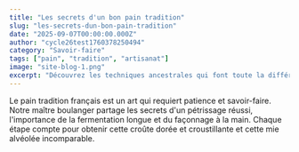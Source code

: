 ```yaml
---
title: "Les secrets d'un bon pain tradition"
slug: "les-secrets-dun-bon-pain-tradition"
date: "2025-09-07T00:00:00.000Z"
author: "cycle26test1760378250494"
category: "Savoir-faire"
tags: ["pain", "tradition", "artisanat"]
image: "site-blog-1.png"
excerpt: "Découvrez les techniques ancestrales qui font toute la différence entre un pain industriel et un vrai pain artisanal."
---
```

Le pain tradition français est un art qui requiert patience et savoir-faire. Notre maître boulanger partage les secrets d'un pétrissage réussi, l'importance de la fermentation longue et du façonnage à la main. Chaque étape compte pour obtenir cette croûte dorée et croustillante et cette mie alvéolée incomparable.
